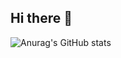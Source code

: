## Hi there 👋
![Anurag's GitHub stats](https://github-readme-stats.vercel.app/api?username=won2dev-lab&show_icons=true&theme=radical)
<!--
**won2dev-backand/won2dev-backand** is a ✨ _special_ ✨ repository because its `README.md` (this file) appears on your GitHub profile.

Here are some ideas to get you started:

- 🔭 I’m currently working on ...
- 🌱 I’m currently learning ...
- 👯 I’m looking to collaborate on ...
- 🤔 I’m looking for help with ...
- 💬 Ask me about ...
- 📫 How to reach me: ...
- 😄 Pronouns: ...
- ⚡ Fun fact: ...
-->
